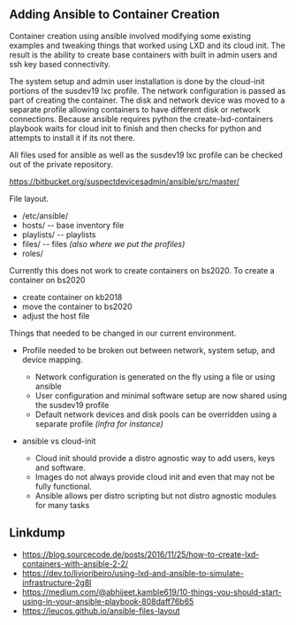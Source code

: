 <!-- NotesAddingAnsibleToContainerCreation, Version: 5, Modified: 2019/03/22, Author: feurig -->
## Adding Ansible to Container Creation
Container creation using ansible involved modifying some existing examples and tweaking things that worked using LXD and its cloud init. The result is the ability to create base containers with built in admin users and ssh key based connectivity. 

The system setup and admin user installation is done by the cloud-init portions of the susdev19 lxc profile. The network configuration is passed as part of creating the container.  The disk and network device was moved to a separate profile allowing containers to have different disk or network connections.  Because ansible requires python the create-lxd-containers playbook waits for cloud init to finish and then checks for python and attempts to install it if its not there.

All files used for ansible as well as the susdev19 lxc profile can be checked out of the private repository.

https://bitbucket.org/suspectdevicesadmin/ansible/src/master/

File layout.
* /etc/ansible/
* hosts/ -- base inventory file
* playlists/ -- playlists
* files/ -- files _(also where we put the profiles)_
* roles/

Currently this does not work to create containers on bs2020. To create a container on bs2020 
* create container on kb2018
* move the container to bs2020
* adjust the host file 

Things that needed to be changed in our current environment. 
* Profile needed to be broken out between network, system setup, and device mapping.
  * Network configuration is generated on the fly using a file or using ansible
  * User configuration and minimal software setup are now shared using the susdev19 profile
  * Default network devices and disk pools can be overridden using a separate profile _(infra for instance)_

* ansible vs cloud-init
  * Cloud init should provide a distro agnostic way to add users, keys and software.
  * Images do not always provide cloud init and even that may not be fully functional.
  * Ansible allows per distro scripting but not distro agnostic modules for many tasks

## Linkdump

* https://blog.sourcecode.de/posts/2016/11/25/how-to-create-lxd-containers-with-ansible-2-2/
* https://dev.to/livioribeiro/using-lxd-and-ansible-to-simulate-infrastructure-2g8l
* https://medium.com/@abhijeet.kamble619/10-things-you-should-start-using-in-your-ansible-playbook-808daff76b65
* https://leucos.github.io/ansible-files-layout
